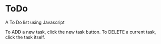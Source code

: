 # ToDo
A To Do list using Javascript

To ADD a new task, click the new task button.
To DELETE a current task, click the task itself.
